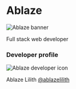 # Ablaze

![Ablaze banner](https://i.imgur.com/XgYOuCd.png)

Full stack web developer

<!-- ### Web application interfaces

![App Screenshot](https://i.imgur.com/r0Mlpey.png)

![App Screenshot](https://i.imgur.com/4o58azh.png) -->

### Developer profile

![Ablaze developer icon](https://i.imgur.com/Bd6zb1k.png)

Ablaze Lilith [@ablazelilith](https://twitter.com/ablazelilith)
